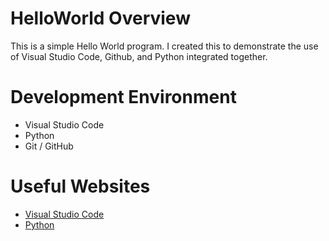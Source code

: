 <!-- # Software-Portfolio -->
# HelloWorld Overview

This is a simple Hello World program. I created this to demonstrate the use of Visual Studio Code, Github, and Python integrated together. 

# Development Environment

- Visual Studio Code
- Python
- Git / GitHub

# Useful Websites

* [Visual Studio Code](https://code.visualstudio.com/)
* [Python](https://docs.python.org/3/tutorial/index.html)
